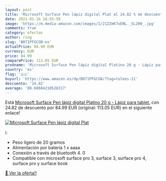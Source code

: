```yaml
---
layout: post
title: 'Microsoft Surface Pen lápiz digital Plat al 24.82 % de descuento'
date: 2021-01-16 18:55:59
image: 'https://m.media-amazon.com/images/I/21ZZmK7oENL._SL200_.jpg'
comments: true
category: ofertas
author: ring
slug: 'B071PFGCGN-es'
actualPrice: 84.99 EUR
currency: EUR
price: 84.99
comparePrice: 113.05 EUR
prodname: 'Microsoft Surface Pen lápiz digital Platino 20 g - Lápiz para tablet.'
country: 'es'
flag: '🇪🇸'
buyurl: 'https://www.amazon.es/dp/B071PFGCGN/?tag=tolees-21'
descuento: '24.82'
average: '88.60684210526317'
---
```


Está [Microsoft Surface Pen lápiz digital Platino 20 g - Lápiz para tablet.](https://www.amazon.es/dp/B071PFGCGN/?tag=tolees-21) con 24.82 de descuento por 84.99 EUR (original: 113.05 EUR) en el siguiente enlace!

[![Microsoft Surface Pen lápiz digital Plat](https://m.media-amazon.com/images/I/21ZZmK7oENL._SL200_.jpg)](https://www.amazon.es/dp/B071PFGCGN/?tag=tolees-21)

ℹ️:

- Peso ligero de 20 gramos
- Alimentación por batería 1 x aaaa
- Conexión a través de bluetooth 4. 0
- Compatible con microsoft surface pro 3, surface 3, surface pro 4, surface pro y surface book

[🛒 Ver la oferta!!](https://www.amazon.es/dp/B071PFGCGN/?tag=tolees-21)
